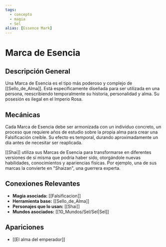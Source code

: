 ```yaml
---
tags:
  - concepto
  - magia
  - Sel
alias: [Essence Mark]
---
```


# Marca de Esencia

## Descripción General
Una Marca de Esencia es el tipo más poderoso y complejo de [[Sello_de_Alma]]. Está específicamente diseñada para ser utilizada en una persona, reescribiendo temporalmente su historia, personalidad y alma. Su posesión es ilegal en el Imperio Rosa.

## Mecánicas
Cada Marca de Esencia debe ser armonizada con un individuo concreto, un proceso que requiere años de estudio sobre la propia alma para crear una Falsificación creíble. Su efecto es temporal, durando aproximadamente un día antes de necesitar ser reaplicada.

[[Shai]] utiliza sus Marcas de Esencia para transformarse en diferentes versiones de sí misma que podría haber sido, otorgándole nuevas habilidades, conocimientos y apariencias físicas. Por ejemplo, una de sus marcas la convierte en "Shaizan", una guerrera experta.

## Conexiones Relevantes
* **Magia asociada:** [[Falsificacion]]
* **Herramienta base:** [[Sello_de_Alma]]
* **Personajes que lo usan:** [[Shai]]
* **Mundos asociados:** [[10_Mundos/Sel/Sel|Sel]]

## Apariciones
* [[El alma del emperador]]

